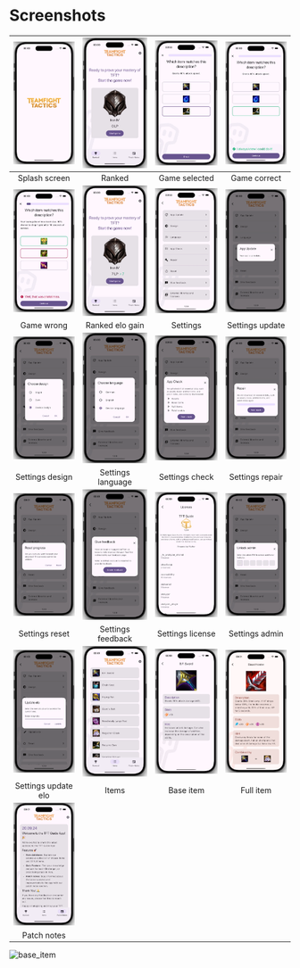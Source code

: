 # Screenshots

|          <picture><source media="(prefers-color-scheme: dark)" srcset="/dark/splash_screen.webp"><img src="/light/splash_screen.webp" alt="Splash screen" /></picture>          |                 <picture><source media="(prefers-color-scheme: dark)" srcset="/dark/ranked.webp"><img src="/light/ranked.webp" alt="Ranked" /></picture>                  |      <picture><source media="(prefers-color-scheme: dark)" srcset="/dark/game_selected.webp"><img src="/light/game_selected.webp" alt="Game selcted" /></picture>      |     <picture><source media="(prefers-color-scheme: dark)" srcset="/dark/game_correct.webp"><img src="/light/game_correct.webp" alt="Game correct" /></picture>      |
|:-------------------------------------------------------------------------------------------------------------------------------------------------------------------------------:|:-------------------------------------------------------------------------------------------------------------------------------------------------------------------------:|:----------------------------------------------------------------------------------------------------------------------------------------------------------------------:|:-------------------------------------------------------------------------------------------------------------------------------------------------------------------:|
|                                                                                  Splash screen                                                                                  |                                                                                  Ranked                                                                                   |                                                                             Game selected                                                                              |                                                                            Game correct                                                                             |
|              <picture><source media="(prefers-color-scheme: dark)" srcset="/dark/game_wrong.webp"><img src="/light/game_wrong.webp" alt="Game wrong" /></picture>               |     <picture><source media="(prefers-color-scheme: dark)" srcset="/dark/ranked_elo_gain.webp"><img src="/light/ranked_elo_gain.webp" alt="Splash screen" /></picture>     |             <picture><source media="(prefers-color-scheme: dark)" srcset="/dark/settings.webp"><img src="/light/settings.webp" alt="Settings" /></picture>             | <picture><source media="(prefers-color-scheme: dark)" srcset="/dark/settings_update.webp"><img src="/light/settings_update.webp" alt="Settings update" /></picture> |
|                                                                                   Game wrong                                                                                    |                                                                              Ranked elo gain                                                                              |                                                                                Settings                                                                                |                                                                           Settings update                                                                           |
|       <picture><source media="(prefers-color-scheme: dark)" srcset="/dark/settings_design.webp"><img src="/light/settings_design.webp" alt="Settings design" /></picture>       | <picture><source media="(prefers-color-scheme: dark)" srcset="/dark/settings_language.webp"><img src="/light/settings_language.webp" alt="Settings language" /></picture> |    <picture><source media="(prefers-color-scheme: dark)" srcset="/dark/settings_check.webp"><img src="/light/settings_check.webp" alt="Settings check" /></picture>    | <picture><source media="(prefers-color-scheme: dark)" srcset="/dark/settings_repair.webp"><img src="/light/settings_repair.webp" alt="Settings repair" /></picture> |
|                                                                                 Settings design                                                                                 |                                                                             Settings language                                                                             |                                                                             Settings check                                                                             |                                                                           Settings repair                                                                           |
|        <picture><source media="(prefers-color-scheme: dark)" srcset="/dark/settings_reset.webp"><img src="/light/settings_reset.webp" alt="Settings reset" /></picture>         | <picture><source media="(prefers-color-scheme: dark)" srcset="/dark/settings_feedback.webp"><img src="/light/settings_feedback.webp" alt="Settings feedback" /></picture> | <picture><source media="(prefers-color-scheme: dark)" srcset="/dark/settings_license.webp"><img src="/light/settings_license.webp" alt="Settings license" /></picture> |  <picture><source media="(prefers-color-scheme: dark)" srcset="/dark/settings_admin.webp"><img src="/light/settings_admin.webp" alt="Settings admin" /></picture>   |
|                                                                                 Settings reset                                                                                  |                                                                             Settings feedback                                                                             |                                                                            Settings license                                                                            |                                                                           Settings admin                                                                            |
| <picture><source media="(prefers-color-scheme: dark)" srcset="/dark/settings_update_elo.webp"><img src="/light/settings_update_elo.webp" alt="Settings update_elo" /></picture> |                   <picture><source media="(prefers-color-scheme: dark)" srcset="/dark/items.webp"><img src="/light/items.webp" alt="Items" /></picture>                   |           <picture><source media="(prefers-color-scheme: dark)" srcset="/dark/base_item.webp"><img src="/light/base_item.webp" alt="Base item" /></picture>            |          <picture><source media="(prefers-color-scheme: dark)" srcset="/dark/full_item.webp"><img src="/light/full_item.webp" alt="Full item" /></picture>          |
|                                                                               Settings update elo                                                                               |                                                                                   Items                                                                                   |                                                                               Base item                                                                                |                                                                              Full item                                                                              |
|             <picture><source media="(prefers-color-scheme: dark)" srcset="/dark/patch_notes.webp"><img src="/light/patch_notes.webp" alt="Patch Notes" /></picture>             |
|                                                                                   Patch notes                                                                                   |

<img alt="base_item" src="https://github.com/user-attachments/assets/58f95745-a61d-409e-934f-7cb40abc3c20">
